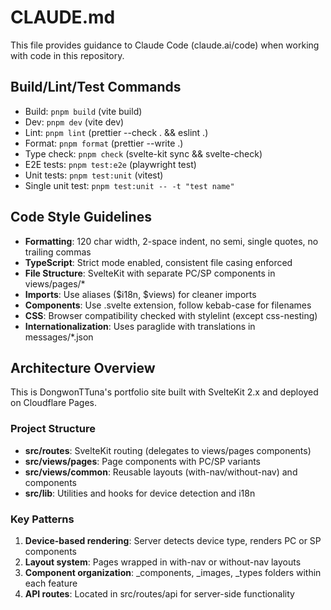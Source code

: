 # CLAUDE.md

This file provides guidance to Claude Code (claude.ai/code) when working with code in this repository.

## Build/Lint/Test Commands

- Build: `pnpm build` (vite build)
- Dev: `pnpm dev` (vite dev)
- Lint: `pnpm lint` (prettier --check . && eslint .)
- Format: `pnpm format` (prettier --write .)
- Type check: `pnpm check` (svelte-kit sync && svelte-check)
- E2E tests: `pnpm test:e2e` (playwright test)
- Unit tests: `pnpm test:unit` (vitest)
- Single unit test: `pnpm test:unit -- -t "test name"`

## Code Style Guidelines

- **Formatting**: 120 char width, 2-space indent, no semi, single quotes, no trailing commas
- **TypeScript**: Strict mode enabled, consistent file casing enforced
- **File Structure**: SvelteKit with separate PC/SP components in views/pages/\*
- **Imports**: Use aliases ($i18n, $views) for cleaner imports
- **Components**: Use .svelte extension, follow kebab-case for filenames
- **CSS**: Browser compatibility checked with stylelint (except css-nesting)
- **Internationalization**: Uses paraglide with translations in messages/\*.json

## Architecture Overview

This is DongwonTTuna's portfolio site built with SvelteKit 2.x and deployed on Cloudflare Pages.

### Project Structure

- **src/routes**: SvelteKit routing (delegates to views/pages components)
- **src/views/pages**: Page components with PC/SP variants
- **src/views/common**: Reusable layouts (with-nav/without-nav) and components
- **src/lib**: Utilities and hooks for device detection and i18n

### Key Patterns

1. **Device-based rendering**: Server detects device type, renders PC or SP components
2. **Layout system**: Pages wrapped in with-nav or without-nav layouts
3. **Component organization**: \_components, \_images, \_types folders within each feature
4. **API routes**: Located in src/routes/api for server-side functionality
